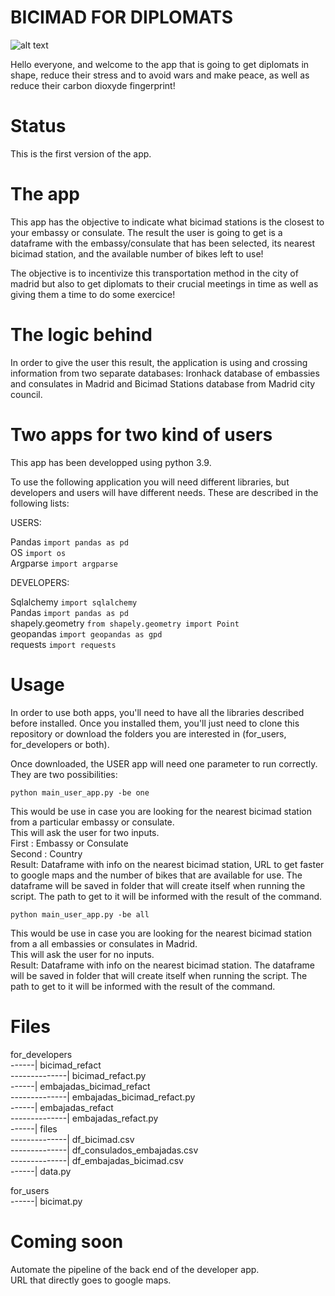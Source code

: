 # BICIMAD FOR DIPLOMATS

![alt text](https://www.bicimadgo.es/Imagenes/BcmGOTrans.aspx?width=754&height=158&ext=.png)

Hello everyone, and welcome to the app that is going to get diplomats in shape, reduce their stress and to avoid wars and make peace, as well as reduce their carbon dioxyde fingerprint!

# Status

This is the first version of the app.

# The app

This app has the objective to indicate what bicimad stations is the closest to your embassy or consulate. The result the user is going to get is a dataframe with the embassy/consulate that has been selected, its nearest bicimad station, and the available number of bikes left to use!

The objective is to incentivize this transportation method in the city of madrid but also to get diplomats to their crucial meetings in time as well as giving them a time to do some exercice!

# The logic behind

In order to give the user this result, the application is using and crossing information from two separate databases: Ironhack database of embassies and consulates in Madrid and Bicimad Stations database from Madrid city council.

# Two apps for two kind of users

This app has been developped using python 3.9.

To use the following application you will need different libraries, but developers and users will have different needs. These are described in the following lists:

USERS: 

Pandas `import pandas as pd`\
OS `import os`\
Argparse `import argparse`

DEVELOPERS:

Sqlalchemy `import sqlalchemy`\
Pandas `import pandas as pd`\
shapely.geometry `from shapely.geometry import Point`\
geopandas `import geopandas as gpd`\
requests `import requests`

# Usage

In order to use both apps, you'll need to have all the libraries described before installed. Once you installed them, you'll just need to clone this repository or download the folders you are interested in (for_users, for_developers or both).

Once downloaded, the USER app will need one parameter to run correctly.
They are two possibilities:

`python main_user_app.py -be one`

This would be use in case you are looking for the nearest bicimad station from a particular embassy or consulate.\
This will ask the user for two inputs.\
First : Embassy or Consulate\
Second : Country\
Result: Dataframe with info on the nearest bicimad station, URL to get faster to google maps and the number of bikes that are available for use.
The dataframe will be saved in folder that will create itself when running the script. The path to get to it will be informed with the result of the command.

`python main_user_app.py -be all`

This would be use in case you are looking for the nearest bicimad station from a all embassies or consulates in Madrid.\
This will ask the user for no inputs.\
Result: Dataframe with info on the nearest bicimad station.
The dataframe will be saved in folder that will create itself when running the script. The path to get to it will be informed with the result of the command.

# Files

for_developers\
------| bicimad_refact\
--------------| bicimad_refact.py\
------| embajadas_bicimad_refact\
--------------| embajadas_bicimad_refact.py\
------| embajadas_refact\
--------------| embajadas_refact.py\
------| files\
--------------| df_bicimad.csv\
--------------| df_consulados_embajadas.csv\
--------------| df_embajadas_bicimad.csv\
------| data.py

for_users\
------| bicimat.py


# Coming soon

Automate the pipeline of the back end of the developer app.\
URL that directly goes to google maps.









